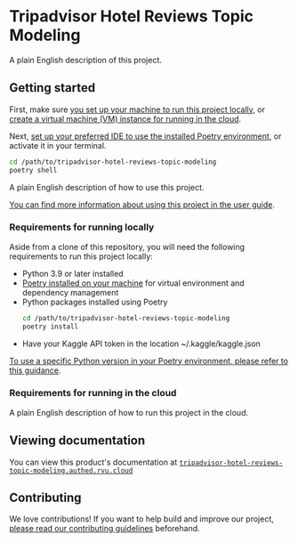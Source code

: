 # Tripadvisor Hotel Reviews Topic Modeling

A plain English description of this project.

## Getting started

First, make sure [you set up your machine to run this project
locally](#requirements-for-running-locally), or [create a virtual machine (VM) instance
for running in the cloud](#requirements-for-running-in-the-cloud).

Next, [set up your preferred IDE to use the installed Poetry
environment][docs-set-ide], or activate it in your terminal.

```zsh
cd /path/to/tripadvisor-hotel-reviews-topic-modeling
poetry shell
```

A plain English description of how to use this project.

[You can find more information about using this project in the user
guide][docs-user-guide].

### Requirements for running locally

Aside from a clone of this repository, you will need the following requirements to run
this project locally:

- Python 3.9 or later installed
- [Poetry installed on your machine][poetry] for virtual environment and dependency
  management
- Python packages installed using Poetry
  ```zsh
  cd /path/to/tripadvisor-hotel-reviews-topic-modeling
  poetry install
  ```
- Have your Kaggle API token in the location ~/.kaggle/kaggle.json

[To use a specific Python version in your Poetry environment, please refer to this
guidance][docs-specifying-python-version-for-poetry].

### Requirements for running in the cloud

A plain English description of how to run this project in the cloud.

## Viewing documentation

You can view this product's documentation at
[`tripadvisor-hotel-reviews-topic-modeling.authed.rvu.cloud`][project-website]

## Contributing

We love contributions! If you want to help build and improve our project, [please read
our contributing guidelines][docs-contributing] beforehand.

[docs-contributing]: CONTRIBUTING.md
[docs-set-ide]: docs/user_guide/setting_up_your_ide.md
[docs-specifying-python-version-for-poetry]: docs/user_guide/specifying_python_version_for_poetry.md
[docs-user-guide]: docs/user_guide/user_guide.md
[poetry]: https://python-poetry.org

<!-- prettier-ignore-start -->
[project-website]: https://tripadvisor-hotel-reviews-topic-modeling.authed.rvu.cloud/
<!-- prettier-ignore-end -->
